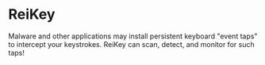 # ReiKey
Malware and other applications may install persistent keyboard "event taps" to intercept your keystrokes. ReiKey can scan, detect, and monitor for such taps!
